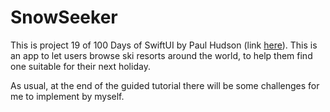 # SnowSeeker

This is project 19 of 100 Days of SwiftUI by Paul Hudson (link [here](https://www.hackingwithswift.com/books/ios-swiftui/snowseeker-introduction)). This is an app to let users browse ski resorts around the world, to help them find one suitable for their next holiday.

As usual, at the end of the guided tutorial there will be some challenges for me to implement by myself.

